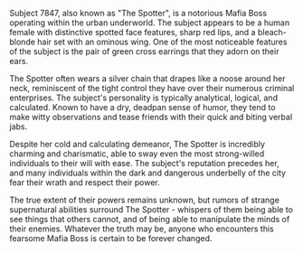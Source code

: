 Subject 7847, also known as "The Spotter", is a notorious Mafia Boss operating within the urban underworld. The subject appears to be a human female with distinctive spotted face features, sharp red lips, and a bleach-blonde hair set with an ominous wing. One of the most noticeable features of the subject is the pair of green cross earrings that they adorn on their ears.

The Spotter often wears a silver chain that drapes like a noose around her neck, reminiscent of the tight control they have over their numerous criminal enterprises. The subject's personality is typically analytical, logical, and calculated. Known to have a dry, deadpan sense of humor, they tend to make witty observations and tease friends with their quick and biting verbal jabs.

Despite her cold and calculating demeanor, The Spotter is incredibly charming and charismatic, able to sway even the most strong-willed individuals to their will with ease. The subject's reputation precedes her, and many individuals within the dark and dangerous underbelly of the city fear their wrath and respect their power.

The true extent of their powers remains unknown, but rumors of strange supernatural abilities surround The Spotter - whispers of them being able to see things that others cannot, and of being able to manipulate the minds of their enemies. Whatever the truth may be, anyone who encounters this fearsome Mafia Boss is certain to be forever changed.